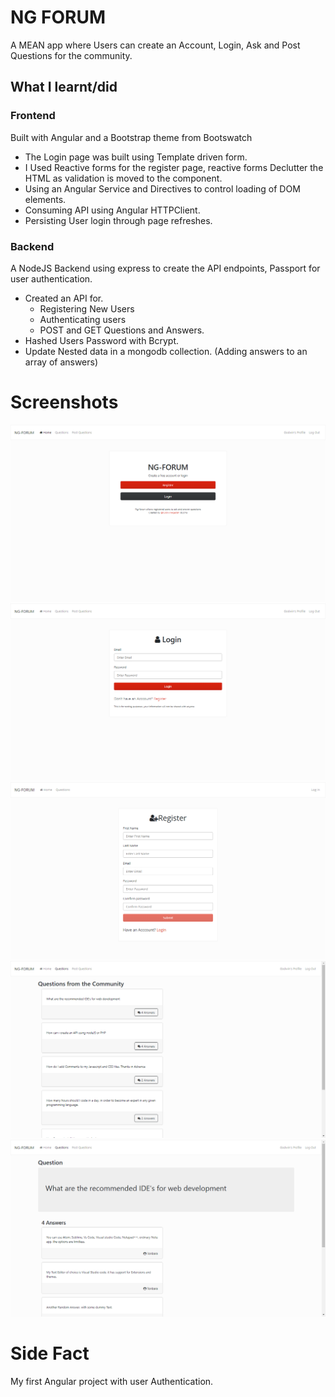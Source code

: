 # NG FORUM

A MEAN app where Users can create an Account, Login, Ask and Post Questions for the community.

## What I learnt/did

### Frontend

Built with Angular and a Bootstrap theme from Bootswatch
* The Login page was built using Template driven form.
* I Used Reactive forms for the register page, reactive forms Declutter the HTML as validation is moved to the component.
* Using an Angular Service and Directives to control loading of DOM elements.
* Consuming API using Angular HTTPClient.
* Persisting User login through page refreshes.

### Backend

A NodeJS Backend using express to create the API endpoints, Passport for user authentication.
* Created an API for.
  * Registering New Users
  * Authenticating users
  * POST and GET Questions and Answers.
* Hashed Users Password with Bcrypt.
* Update Nested data in a mongodb collection. (Adding answers to an array of answers)

# Screenshots
<img src="./screenshots/welcomepage.png" alt="welcomepage">

<img src="./screenshots/loginpage.png" alt="loginpage" >

<img src="./screenshots/registerpage.png" alt="registerpage">

<img src="./screenshots/questionspage.png" alt="questionapage">

<img src="./screenshots/questionandanswerpage.png" alt="questionandanswerpage">


# Side Fact

My first Angular project with user Authentication.

